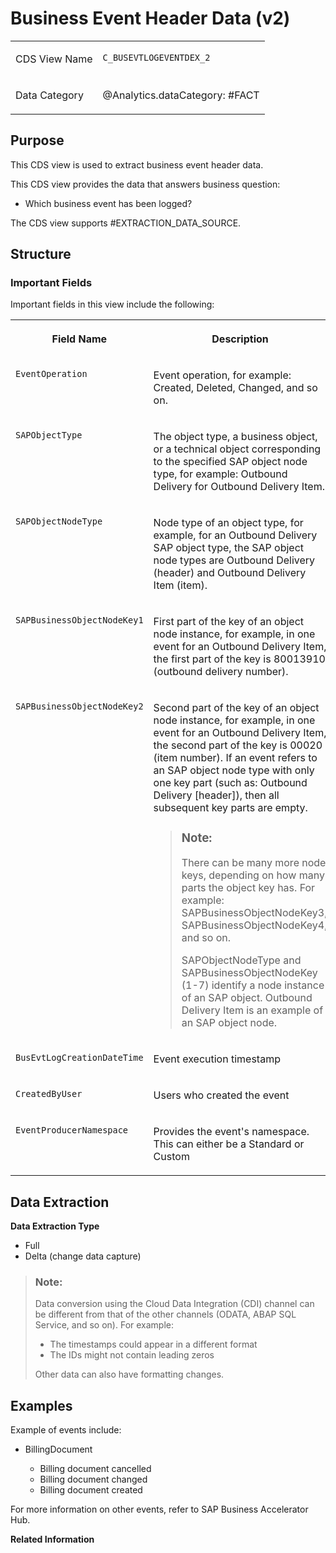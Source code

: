 <!-- loio28a8134f142f4ac89fe72afaed167d55 -->

# Business Event Header Data \(v2\)


<table>
<tr>
<td valign="top">

CDS View Name

</td>
<td valign="top">

`C_BUSEVTLOGEVENTDEX_2` 

</td>
</tr>
<tr>
<td valign="top">

Data Category

</td>
<td valign="top">

@Analytics.dataCategory: \#FACT

</td>
</tr>
</table>



<a name="loio28a8134f142f4ac89fe72afaed167d55__section_ivj_ffm_dsb"/>

## Purpose

This CDS view is used to extract business event header data.

This CDS view provides the data that answers business question:

-   Which business event has been logged?


The CDS view supports \#EXTRACTION\_DATA\_SOURCE.



<a name="loio28a8134f142f4ac89fe72afaed167d55__section_t2s_gfm_dsb"/>

## Structure



### Important Fields

Important fields in this view include the following:


<table>
<tr>
<th valign="top">

Field Name

</th>
<th valign="top">

Description

</th>
</tr>
<tr>
<td valign="top">

`EventOperation` 

</td>
<td valign="top">

Event operation, for example: Created, Deleted, Changed, and so on.

</td>
</tr>
<tr>
<td valign="top">

`SAPObjectType` 

</td>
<td valign="top">

The object type, a business object, or a technical object corresponding to the specified SAP object node type, for example: Outbound Delivery for Outbound Delivery Item.

</td>
</tr>
<tr>
<td valign="top">

`SAPObjectNodeType`

</td>
<td valign="top">

Node type of an object type, for example, for an Outbound Delivery SAP object type, the SAP object node types are Outbound Delivery \(header\) and Outbound Delivery Item \(item\).

</td>
</tr>
<tr>
<td valign="top">

`SAPBusinessObjectNodeKey1`

</td>
<td valign="top">

First part of the key of an object node instance, for example, in one event for an Outbound Delivery Item, the first part of the key is 80013910 \(outbound delivery number\).

</td>
</tr>
<tr>
<td valign="top">

`SAPBusinessObjectNodeKey2`

</td>
<td valign="top">

Second part of the key of an object node instance, for example, in one event for an Outbound Delivery Item, the second part of the key is 00020 \(item number\). If an event refers to an SAP object node type with only one key part \(such as: Outbound Delivery \[header\]\), then all subsequent key parts are empty.

> ### Note:  
> There can be many more node keys, depending on how many parts the object key has. For example: SAPBusinessObjectNodeKey3, SAPBusinessObjectNodeKey4, and so on.
> 
> SAPObjectNodeType and SAPBusinessObjectNodeKey \(1-7\) identify a node instance of an SAP object. Outbound Delivery Item is an example of an SAP object node.



</td>
</tr>
<tr>
<td valign="top">

`BusEvtLogCreationDateTime`

</td>
<td valign="top">

Event execution timestamp

</td>
</tr>
<tr>
<td valign="top">

`CreatedByUser`

</td>
<td valign="top">

Users who created the event

</td>
</tr>
<tr>
<td valign="top">

`EventProducerNamespace`

</td>
<td valign="top">

Provides the event's namespace. This can either be a Standard or Custom

</td>
</tr>
</table>



<a name="loio28a8134f142f4ac89fe72afaed167d55__section_ahl_hfm_dsb"/>

## Data Extraction

**Data Extraction Type**

-   Full
-   Delta \(change data capture\)

> ### Note:  
> Data conversion using the Cloud Data Integration \(CDI\) channel can be different from that of the other channels \(ODATA, ABAP SQL Service, and so on\). For example:
> 
> -   The timestamps could appear in a different format
> -   The IDs might not contain leading zeros
> 
> Other data can also have formatting changes.



<a name="loio28a8134f142f4ac89fe72afaed167d55__section_o11_g2t_4zb"/>

## Examples

Example of events include:

-   BillingDocument

    -   Billing document cancelled
    -   Billing document changed
    -   Billing document created


For more information on other events, refer to SAP Business Accelerator Hub.

**Related Information**  


 <?sap-ot O2O class="- topic/link " href="8573b810511948c8a99c0672abc159aa.xml" text="" desc="" xtrc="link:1" xtrf="file:/home/builder/src/dita-all/jjq1673438782153/loio2080d0faf9d84ce6aa14caa4caa32935_en-US/src/content/localization/en-us/28a8134f142f4ac89fe72afaed167d55.xml" output-class="" outputTopicFile="file:/home/builder/tp.net.sf.dita-ot/2.3/plugins/com.elovirta.dita.markdown_1.3.0/xsl/dita2markdownImpl.xsl" ?> 

